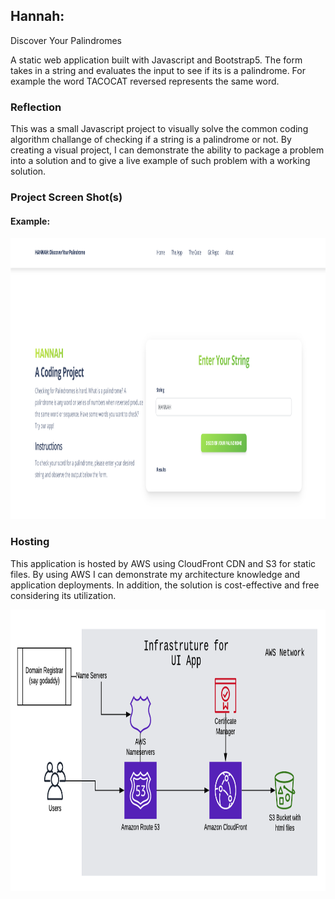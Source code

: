 ## Hannah:
Discover Your Palindromes

A static web application built with Javascript and Bootstrap5. The form takes in a string and evaluates the input to see if its is a palindrome. For example the word TACOCAT reversed represents the same word.

### Reflection
This was a small Javascript project to visually solve the common coding algorithm challange of checking if a string is a palindrome or not.
By creating a visual project, I can demonstrate the ability to package a problem into a solution and to give a live example of such problem with a working solution.

### Project Screen Shot(s)
#### Example:
<img src="./documentation/images/hannah-screenshot.png" width="800" height="450" />

### Hosting
This application is hosted by AWS using CloudFront CDN and S3 for static files. By using AWS I can demonstrate my architecture knowledge and application deployments. In addition, the solution is cost-effective and free considering its utilization.

<img src="./documentation/images/s3-archtiecture.png" width="800" height="450" />